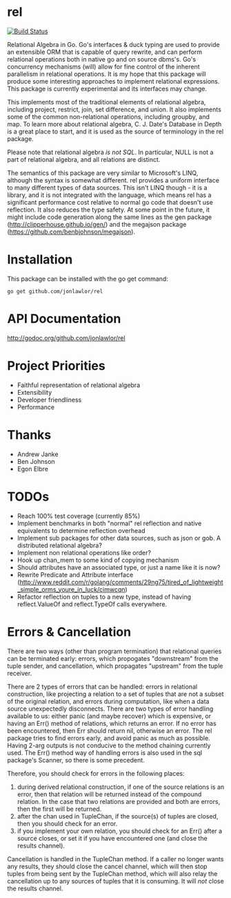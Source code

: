 rel
===
[![Build Status](https://drone.io/github.com/jonlawlor/rel/status.png)](https://drone.io/github.com/jonlawlor/rel/latest)

Relational Algebra in Go.  Go's interfaces & duck typing are used to provide an extensible ORM that is capable of query rewrite, and can perform relational operations both in native go and on source dbms's. Go's concurrency mechanisms (will) allow for fine control of the inherent parallelism in relational operations.  It is my hope that this package will produce some interesting approaches to implement relational expressions.  This package is currently experimental and its interfaces may change.

This implements most of the traditional elements of relational algebra, including project, restrict, join, set difference, and union.  It also implements some of the common non-relational operations, including groupby, and map.  To learn more about relational algebra, C. J. Date's Database in Depth is a great place to start, and it is used as the source of terminology in the rel package.

Please note that relational algebra *_is not SQL_*.  In particular, NULL is not a part of relational algebra, and all relations are distinct.

The semantics of this package are very similar to Microsoft's LINQ, although the syntax is somewhat different.  rel provides a uniform interface to many different types of data sources.  This isn't LINQ though - it is a library, and it is not integrated with the language, which means rel has a significant performance cost relative to normal go code that doesn't use reflection.  It also reduces the type safety.  At some point in the future, it might include code generation along the same lines as the gen package (http://clipperhouse.github.io/gen/) and the megajson package (https://github.com/benbjohnson/megajson).

Installation
============
This package can be installed with the go get command:
```
go get github.com/jonlawlor/rel
```

API Documentation
=================
http://godoc.org/github.com/jonlawlor/rel

Project Priorities
==================
* Faithful representation of relational algebra
* Extensibility
* Developer friendliness
* Performance

Thanks
======
* Andrew Janke
* Ben Johnson
* Egon Elbre

TODOs
=====
+ Reach 100% test coverage (currently 85%)
+ Implement benchmarks in both "normal" rel reflection and native equivalents to determine reflection overhead
+ Implement sub packages for other data sources, such as json or gob.  A distributed relational algebra?
+ Implement non relational operations like order?
+ Hook up chan_mem to some kind of copying mechanism
+ Should attributes have an associated type, or just a name like it is now?
+ Rewrite Predicate and Attribute interface (http://www.reddit.com/r/golang/comments/29ng75/tired_of_lightweight_simple_orms_youre_in_luck/cimwcqn)
+ Refactor reflection on tuples to a new type, instead of having reflect.ValueOf and reflect.TypeOf calls everywhere.

Errors & Cancellation
=====================
There are two ways (other than program termination) that relational queries can be terminated early: errors, which propogates "downstream" from the tuple sender, and cancellation, which propagates "upstream" from the tuple receiver.

There are 2 types of errors that can be handled: errors in relational construction, like projecting a relation to a set of tuples that are not a subset of the original relation, and errors during computation, like when a data source unexpectedly disconnects.  There are two types of error handling available to us: either panic (and maybe recover) which is expensive, or having an Err() method of relations, which returns an error.  If no error has been encountered, then Err should return nil, otherwise an error.  The rel package tries to find errors early, and avoid panic as much as possible. Having 2-arg outputs is not conducive to the method chaining currently used.  The Err() method way of handling errors is also used in the sql package's Scanner, so there is some precedent.

Therefore, you should check for errors in the following places:

1) during derived relational construction, if one of the source relations is an error, then that relation will be returned instead of the compound relation.  In the case that two relations are provided and both are errors, then the first will be returned.
2) after the chan used in TupleChan, if the source(s) of tuples are closed, then you should check for an error.
3) if you implement your own relation, you should check for an Err() after a source closes, or set it if you have encountered one (and close the results channel).

Cancellation is handled in the TupleChan method.  If a caller no longer wants any results, they should close the cancel channel, which will then stop tuples from being sent by the TupleChan method, which will also relay the cancellation up to any sources of tuples that it is consuming.  It will _not_ close the results channel.
